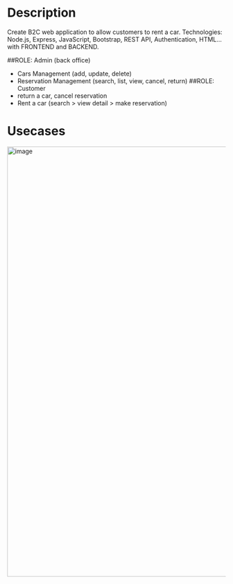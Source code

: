 # Description
Create B2C web application to allow customers to rent a car. Technologies: Node.js, Express, JavaScript, Bootstrap, REST API, Authentication, HTML... with FRONTEND and BACKEND.

##ROLE: Admin (back office)
 - Cars Management (add, update, delete)
 - Reservation Management (search, list, view, cancel, return)
##ROLE: Customer
- return a car, cancel reservation
- Rent a car (search > view detail > make reservation)

# Usecases
<img width="992" alt="image" src="https://github.com/longchangvn/472_FinalProject/assets/144931805/d3789c04-8b79-4ed9-b6f9-3a3c4595bf2b">

